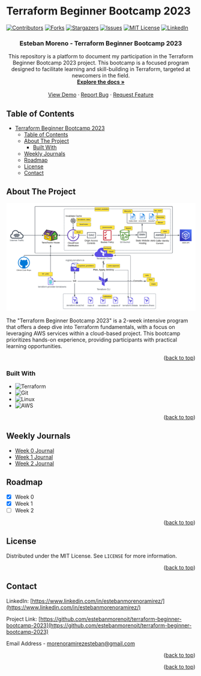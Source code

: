 # Terraform Beginner Bootcamp 2023

<!-- Improved compatibility of back to top link: See: https://github.com/othneildrew/Best-README-Template/pull/73 -->
<a name="readme-top"></a>
<!--
*** Thanks for checking out the Best-README-Template. If you have a suggestion
*** that would make this better, please fork the repo and create a pull request
*** or simply open an issue with the tag "enhancement".
*** Don't forget to give the project a star!
*** Thanks again! Now go create something AMAZING! :D
-->


<!-- PROJECT SHIELDS -->
<!--
*** I'm using markdown "reference style" links for readability.
*** Reference links are enclosed in brackets [ ] instead of parentheses ( ).
*** See the bottom of this document for the declaration of the reference variables
*** for contributors-url, forks-url, etc. This is an optional, concise syntax you may use.
*** https://www.markdownguide.org/basic-syntax/#reference-style-links
-->
[![Contributors][contributors-shield]][contributors-url]
[![Forks][forks-shield]][forks-url]
[![Stargazers][stars-shield]][stars-url]
[![Issues][issues-shield]][issues-url]
[![MIT License][license-shield]][license-url]
[![LinkedIn][linkedin-shield]][linkedin-url]



<!-- PROJECT LOGO -->
<!-- <br />
<div align="center">
  <a href="https://github.com/estebanmorenoit/90DaysOfDevOps">
    <img src="images/logo.png" alt="Logo" width="80" height="80">
  </a> -->

  <h3 align="center">Esteban Moreno - Terraform Beginner Bootcamp 2023</h3>

  <p align="center">
    This repository is a platform to document my participation in the Terraform Beginner Bootcamp 2023 project. This bootcamp is a focused program designed to facilitate learning and skill-building in Terraform, targeted at newcomers in the field.
    <br />
    <a href="https://github.com/estebanmorenoit/terraform-beginner-bootcamp-2023"><strong>Explore the docs »</strong></a>
    <br />
    <br />
    <a href="https://github.com/estebanmorenoit/terraform-beginner-bootcamp-2023">View Demo</a>
    ·
    <a href="https://github.com/estebanmorenoit/terraform-beginner-bootcamp-2023/issues">Report Bug</a>
    ·
    <a href="https://github.com/estebanmorenoit/terraform-beginner-bootcamp-2023/issues">Request Feature</a>
  </p>
</div>



<!-- TABLE OF CONTENTS -->
## Table of Contents

- [Terraform Beginner Bootcamp 2023](#terraform-beginner-bootcamp-2023)
  - [Table of Contents](#table-of-contents)
  - [About The Project](#about-the-project)
    - [Built With](#built-with)
  - [Weekly Journals](#weekly-journals)
  - [Roadmap](#roadmap)
  - [License](#license)
  - [Contact](#contact)


<!-- ABOUT THE PROJECT -->
## About The Project

[![Product Name Screen Shot][product-screenshot]](https://github.com/estebanmorenoit/terraform-beginner-bootcamp-2023)

The "Terraform Beginner Bootcamp 2023" is a 2-week intensive program that offers a deep dive into Terraform fundamentals, with a focus on leveraging AWS services within a cloud-based project. This bootcamp prioritizes hands-on experience, providing participants with practical learning opportunities.

<p align="right">(<a href="#readme-top">back to top</a>)</p>



### Built With

* ![Terraform][Terraform]
* ![Git][Git]
* ![Linux][Linux]
* ![AWS][AWS]


<p align="right">(<a href="#readme-top">back to top</a>)</p>

<!-- Weekly Journals -->
## Weekly Journals

- [Week 0 Journal](journal/week0.md)
- [Week 1 Journal](journal/week1.md)
- [Week 2 Journal](journal/week2.md)

<!-- ROADMAP -->
## Roadmap

- [x] Week 0
- [x] Week 1
- [ ] Week 2

<p align="right">(<a href="#readme-top">back to top</a>)</p>

<!-- LICENSE -->
## License

Distributed under the MIT License. See `LICENSE` for more information.

<p align="right">(<a href="#readme-top">back to top</a>)</p>


<!-- CONTACT -->
## Contact

LinkedIn: [https://www.linkedin.com/in/estebanmorenoramirez/](https://www.linkedin.com/in/estebanmorenoramirez/)

Project Link: [https://github.com/estebanmorenoit/terraform-beginner-bootcamp-2023](https://github.com/estebanmorenoit/terraform-beginner-bootcamp-2023)

Email Address - [morenoramirezesteban@gmail.com](mailto:morenoramirezesteban@gmail.com)


<p align="right">(<a href="#readme-top">back to top</a>)</p>


<p align="right">(<a href="#readme-top">back to top</a>)</p>



<!-- MARKDOWN LINKS & IMAGES -->
<!-- https://www.markdownguide.org/basic-syntax/#reference-style-links -->
[contributors-shield]: https://img.shields.io/github/contributors/estebanmorenoit/terraform-beginner-bootcamp-2023.svg?style=for-the-badge
[contributors-url]: https://github.com/estebanmorenoit/terraform-beginner-bootcamp-2023/graphs/contributors
[forks-shield]: https://img.shields.io/github/forks/estebanmorenoit/terraform-beginner-bootcamp-2023.svg?style=for-the-badge
[forks-url]: https://github.com/estebanmorenoit/terraform-beginner-bootcamp-2023/forks
[stars-shield]: https://img.shields.io/github/stars/estebanmorenoit/terraform-beginner-bootcamp-2023.svg?style=for-the-badge
[stars-url]: https://github.com/estebanmorenoit/terraform-beginner-bootcamp-2023/stargazers
[issues-shield]: https://img.shields.io/github/issues/estebanmorenoit/terraform-beginner-bootcamp-2023.svg?style=for-the-badge
[issues-url]: https://github.com/estebanmorenoit/terraform-beginner-bootcamp-2023/issues
[license-shield]: https://img.shields.io/github/license/estebanmorenoit/terraform-beginner-bootcamp-2023.svg?style=for-the-badge
[license-url]: https://github.com/estebanmorenoit/terraform-beginner-bootcamp-2023/blob/main/LICENSE
[linkedin-shield]: https://img.shields.io/badge/-LinkedIn-black.svg?style=for-the-badge&logo=linkedin&colorB=555
[linkedin-url]: https://www.linkedin.com/in/estebanmorenoramirez/
[product-screenshot]: /images/project_diagram.png
[Next.js]: https://img.shields.io/badge/next.js-000000?style=for-the-badge&logo=nextdotjs&logoColor=white
[Next-url]: https://nextjs.org/
[React.js]: https://img.shields.io/badge/React-20232A?style=for-the-badge&logo=react&logoColor=61DAFB
[React-url]: https://reactjs.org/
[Vue.js]: https://img.shields.io/badge/Vue.js-35495E?style=for-the-badge&logo=vuedotjs&logoColor=4FC08D
[Vue-url]: https://vuejs.org/
[Angular.io]: https://img.shields.io/badge/Angular-DD0031?style=for-the-badge&logo=angular&logoColor=white
[Angular-url]: https://angular.io/
[Svelte.dev]: https://img.shields.io/badge/Svelte-4A4A55?style=for-the-badge&logo=svelte&logoColor=FF3E00
[Svelte-url]: https://svelte.dev/
[Laravel.com]: https://img.shields.io/badge/Laravel-FF2D20?style=for-the-badge&logo=laravel&logoColor=white
[Laravel-url]: https://laravel.com
[Bootstrap.com]: https://img.shields.io/badge/Bootstrap-563D7C?style=for-the-badge&logo=bootstrap&logoColor=white
[Bootstrap-url]: https://getbootstrap.com
[JQuery.com]: https://img.shields.io/badge/jQuery-0769AD?style=for-the-badge&logo=jquery&logoColor=white
[JQuery-url]: https://jquery.com 
[Terraform]: https://img.shields.io/badge/terraform-%235835CC.svg?style=for-the-badge&logo=terraform&logoColor=white
[Terraform-url]: https://www.terraform.io/
[CSS-3]: https://img.shields.io/badge/css3-%231572B6.svg?style=for-the-badge&logo=css3&logoColor=white
[Python]: https://img.shields.io/badge/python-3670A0?style=for-the-badge&logo=python&logoColor=ffdd54
[Javascript]: https://img.shields.io/badge/javascript-%23323330.svg?style=for-the-badge&logo=javascript&logoColor=%23F7DF1E
[GithubActions]: https://img.shields.io/badge/github%20actions-%232671E5.svg?style=for-the-badge&logo=githubactions&logoColor=white
[HTML]: https://img.shields.io/badge/html5-%23E34F26.svg?style=for-the-badge&logo=html5&logoColor=white
[AWS]: https://img.shields.io/badge/AWS-%23FF9900.svg?style=for-the-badge&logo=amazon-aws&logoColor=white
[Jenkins]: https://img.shields.io/badge/jenkins-%232C5263.svg?style=for-the-badge&logo=jenkins&logoColor=white
[Git]: https://img.shields.io/badge/git-%23F05033.svg?style=for-the-badge&logo=git&logoColor=white
[Linux]: https://img.shields.io/badge/Linux-FCC624?style=for-the-badge&logo=linux&logoColor=black
[Docker]: https://img.shields.io/badge/docker-%230db7ed.svg?style=for-the-badge&logo=docker&logoColor=white
[Kubernetes]: https://img.shields.io/badge/kubernetes-%23326ce5.svg?style=for-the-badge&logo=kubernetes&logoColor=white